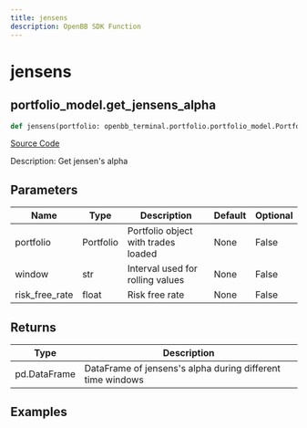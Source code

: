 ```yaml
---
title: jensens
description: OpenBB SDK Function
---
```

# jensens

## portfolio_model.get_jensens_alpha

```python
def jensens(portfolio: openbb_terminal.portfolio.portfolio_model.PortfolioModel, risk_free_rate: float, window: str) -> None:
```
[Source Code](https://github.com/OpenBB-finance/OpenBBTerminal/tree/main/openbb_terminal/portfolio/portfolio_model.py#L1222)

Description: Get jensen's alpha

## Parameters

| Name | Type | Description | Default | Optional |
| ---- | ---- | ----------- | ------- | -------- |
| portfolio | Portfolio | Portfolio object with trades loaded | None | False |
| window | str | Interval used for rolling values | None | False |
| risk_free_rate | float | Risk free rate | None | False |

## Returns

| Type | Description |
| ---- | ----------- |
| pd.DataFrame | DataFrame of jensens's alpha during different time windows |

## Examples


